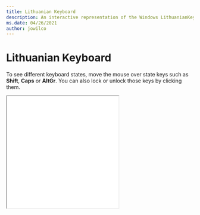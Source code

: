 ```yaml
---
title: Lithuanian Keyboard
description: An interactive representation of the Windows LithuanianKeyboard. To see different keyboard states, click or move the mouse over the state keys.
ms.date: 04/26/2021
author: jowilco
---
```


# Lithuanian Keyboard

To see different keyboard states, move the mouse over state keys such as **Shift**, **Caps** or **AltGr**. You can also lock or unlock those keys by clicking them.

<iframe src="kbdlt1.html" height="300"></iframe>
